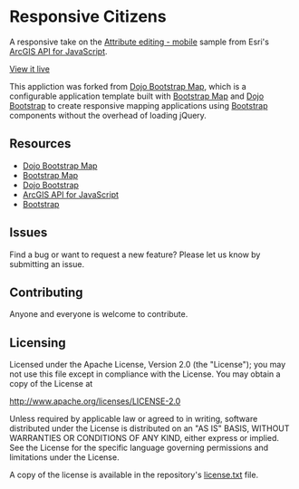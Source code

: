 # Responsive Citizens

A responsive take on the [Attribute editing - mobile](https://developers.arcgis.com/javascript/jssamples/mobile_citizenrequest.html) sample from Esri's [ArcGIS API for JavaScript](//js.arcgis.com).

[View it live](http://tomwayson.github.io/responsive-citizens/)

This appliction was forked from [Dojo Bootstrap Map](//github.com/Esri/dojo-bootstrap-map-js), which is a configurable application template built with [Bootstrap Map](//github.com/Esri/bootstrap-map-js) and [Dojo Bootstrap](//github.com/xsokev/Dojo-Bootstrap) to create responsive mapping applications using [Bootstrap](//getbootstrap.com) components without the overhead of loading jQuery.

<!-- ![App Screenshot](https://raw.githubusercontent.com/tomwayson/responsive-citizens/master/screenshot.png) -->

## Resources

* [Dojo Bootstrap Map](//github.com/Esri/dojo-bootstrap-map-js)
* [Bootstrap Map](//github.com/Esri/bootstrap-map-js)
* [Dojo Bootstrap](//github.com/xsokev/Dojo-Bootstrap)
* [ArcGIS API for JavaScript](//js.arcgis.com)
* [Bootstrap](//getbootstrap.com)

## Issues

Find a bug or want to request a new feature?  Please let us know by submitting an issue.

## Contributing

Anyone and everyone is welcome to contribute.

## Licensing

Licensed under the Apache License, Version 2.0 (the "License");
you may not use this file except in compliance with the License.
You may obtain a copy of the License at

   http://www.apache.org/licenses/LICENSE-2.0

Unless required by applicable law or agreed to in writing, software
distributed under the License is distributed on an "AS IS" BASIS,
WITHOUT WARRANTIES OR CONDITIONS OF ANY KIND, either express or implied.
See the License for the specific language governing permissions and
limitations under the License.

A copy of the license is available in the repository's [license.txt](https://raw.github.com/tomwayson/responsive-citizens/master/license.txt) file.
